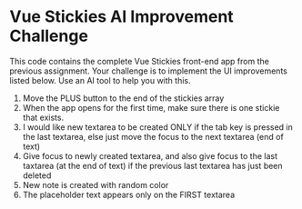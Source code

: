 # Vue Stickies AI Improvement Challenge

This code contains the complete Vue Stickies front-end app from the previous assignment. Your challenge is to implement the UI improvements listed below. Use an AI tool to help you with this.

1. Move the PLUS button to the end of the stickies array
2. When the app opens for the first time, make sure there is one stickie that exists.
3. I would like new textarea to be created ONLY if the tab key is pressed in the last textarea, else just move the focus to the next textarea (end of text)
4. Give focus to newly created textarea, and also give focus to the last taxtarea (at the end of text) if the previous last textarea has just been deleted
5. New note is created with random color
6. The placeholder text appears only on the FIRST textarea

